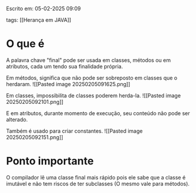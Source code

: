 Escrito em: 05-02-2025 09:09

tags: [[Herança em JAVA]]
# O que é
A palavra chave "final" pode ser usada em classes, métodos ou em atributos, cada um tendo sua finalidade própria. 

Em métodos, significa que não pode ser sobreposto em classes que o herdaram.
![[Pasted image 20250205091625.png]]

Em classes, impossibilita de classes poderem herda-la.
![[Pasted image 20250205092101.png]]

E em atributos, durante momento de execução, seu conteúdo não pode ser alterado.

Também é usado para criar constantes.
![[Pasted image 20250205092151.png]]

# Ponto importante
O compilador lê uma classe final mais rápido pois ele sabe que a classe é imutável e não tem riscos de ter subclasses (O mesmo vale para métodos).
